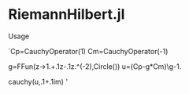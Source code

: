 RiemannHilbert.jl
=================

Usage

`Cp=CauchyOperator(1)
Cm=CauchyOperator(-1)

g=FFun(z->1.+.1z-.1z.^(-2),Circle())
u=(Cp-g*Cm)\g-1.

cauchy(u,.1+.1im)
'